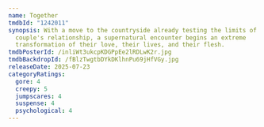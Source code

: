 ```yaml
---
name: Together
tmdbId: "1242011"
synopsis: With a move to the countryside already testing the limits of a
  couple's relationship, a supernatural encounter begins an extreme
  transformation of their love, their lives, and their flesh.
tmdbPosterId: /inliWt3ukcpKDGPpEe2lRDLwK2r.jpg
tmdbBackdropId: /fBlzTwgtbDYkDKlhnPu69jHfVGy.jpg
releaseDate: 2025-07-23
categoryRatings:
  gore: 4
  creepy: 5
  jumpscares: 4
  suspense: 4
  psychological: 4
---
```

